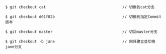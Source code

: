 ```
$ git checkout cat									// 切換到cat分支
```

```
$ git checkout d01f82b								// 切換到指定Commit版本
```

```
$ git checkout master								// 切回master分支
```

```
$ git checkout -b jane								// 同時建立並切換jane分支
```